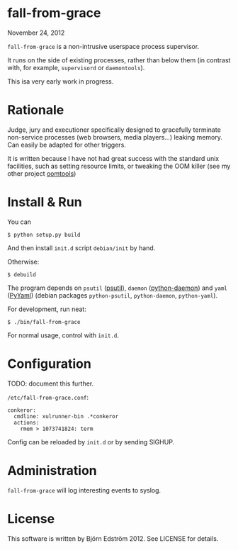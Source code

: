 # fall-from-grace
November 24, 2012

`fall-from-grace` is a non-intrusive userspace process supervisor.

It runs on the side of existing processes, rather than below them (in contrast with, for example, `supervisord` or `daemontools`).

This isa very early work in progress.

# Rationale

Judge, jury and executioner specifically designed to gracefully terminate non-service processes (web browsers, media players...) leaking memory. Can easily be adapted for other triggers.

It is written because I have not had great success with the standard unix facilities, such as setting resource limits, or tweaking the OOM killer (see my other project [oomtools](https://github.com/bjornedstrom/oomtools))

# Install & Run

You can

    $ python setup.py build

And then install `init.d` script `debian/init` by hand.

Otherwise:

    $ debuild

The program depends on `psutil` ([psutil](http://code.google.com/p/psutil/)), `daemon` ([python-daemon](http://pypi.python.org/pypi/python-daemon/)) and `yaml` ([PyYaml](http://pyyaml.org/)) (debian packages `python-psutil`, `python-daemon`, `python-yaml`).

For development, run neat:

    $ ./bin/fall-from-grace

For normal usage, control with `init.d`.

# Configuration

TODO: document this further.

`/etc/fall-from-grace.conf`:

    conkeror:
      cmdline: xulrunner-bin .*conkeror
      actions:
        rmem > 1073741824: term

Config can be reloaded by `init.d` or by sending SIGHUP.

# Administration

`fall-from-grace` will log interesting events to syslog.

# License

This software is written by Björn Edström 2012. See LICENSE for details.
